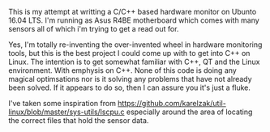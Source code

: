This is my attempt at writting a C/C++ based hardware monitor on Ubunto 16.04 LTS.  I'm running as Asus R4BE motherboard which comes with many sensors all of which i'm trying to get a read out for.  

Yes, I'm totally re-inventing the over-invented wheel in hardware monitoring tools, but this is the best project I could come up with to get into C++ on Linux. The intention is to get somewhat familiar with C++, QT and the Linux environment.  With emphysis on C++. None of this code is doing any magical optimsations nor is it solving any problems that have not already been solved. If it appears to do so, then I can assure you it's just a fluke. 

I've taken some inspiration from https://github.com/karelzak/util-linux/blob/master/sys-utils/lscpu.c especially around the area of locating the correct files that hold the sensor data. 

